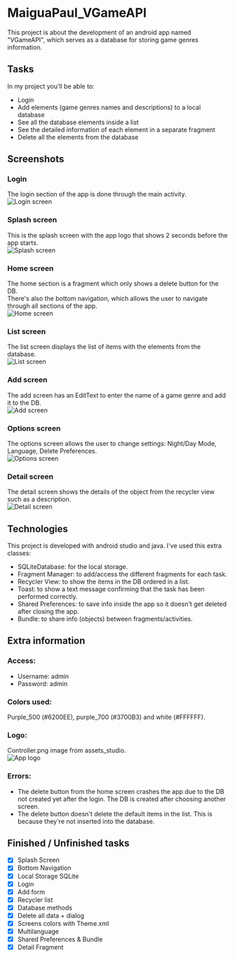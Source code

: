 # MaiguaPaul_VGameAPI
This project is about the development of an android app named "VGameAPI", which serves as a database for storing game genres information.
## Tasks
In my project you'll be able to:
* Login
* Add elements (game genres names and descriptions) to a local database
* See all the database elements inside a list
* See the detailed information of each element in a separate fragment
* Delete all the elements from the database
## Screenshots
### Login
The login section of the app is done through the main activity.\
![Login screen](/images/login_screen.png)
### Splash screen
This is the splash screen with the app logo that shows 2 seconds before the app starts.\
![Splash screen](/images/splash_screen.png)
### Home screen
The home section is a fragment which only shows a delete button for the DB.\
There's also the bottom navigation, which allows the user to navigate through all sections of the app.\
![Home screen](/images/home_screen.png)
### List screen
The list screen displays the list of items with the elements from the database.\
![List screen](/images/list_screen.png)
### Add screen
The add screen has an EditText to enter the name of a game genre and add it to the DB.\
![Add screen](/images/add_screen.png)
### Options screen
The options screen allows the user to change settings: Night/Day Mode, Language, Delete Preferences.\
![Options screen](/images/options_screen.png)
### Detail screen
The detail screen shows the details of the object from the recycler view such as a description.\
![Detail screen](images/detail_screen.png)
## Technologies
This project is developed with android studio and java. I've used this extra classes:
* SQLiteDatabase: for the local storage.
* Fragment Manager: to add/access the different fragments for each task.
* Recycler View: to show the items in the DB ordered in a list.
* Toast: to show a text message confirming that the task has been performed correctly.
* Shared Preferences: to save info inside the app so it doesn't get deleted after closing the app.
* Bundle: to share info (objects) between fragments/activities.
## Extra information
### Access:
* Username: admin
* Password: admin
### Colors used:
Purple_500 (#6200EE), purple_700 (#3700B3) and white (#FFFFFF).
### Logo:
Controller.png image from assets_studio.\
![App logo](/images/app_logo.png)
### Errors:
- The delete button from the home screen crashes the app due to the DB not created yet after the login. The DB is created after choosing another screen.
- The delete button doesn't delete the default items in the list. This is because they're not inserted into the database.
## Finished / Unfinished tasks
- [x] Splash Screen
- [x] Bottom Navigation
- [x] Local Storage SQLite
- [x] Login
- [x] Add form
- [x] Recycler list
- [x] Database methods
- [x] Delete all data + dialog
- [x] Screens colors with Theme.xml
- [x] Multilanguage 
- [x] Shared Preferences & Bundle
- [x] Detail Fragment
